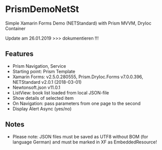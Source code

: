 # PrismDemoNetSt

Simple Xamarin Forms Demo (NETStandard) with Prism MVVM, DryIoc Container

Update am 26.01.2019 >>> dokumentieren !!!

## Features
* Prism Navigation, Service
* Starting point: Prism Template
* Xamarin Forms: v2.5.0.280555, Prism.DryIoc.Forms v7.0.0.396, NETStandard v2.0.1  (2018-03-01)
* Newtonsoft.json v11.0.1
* ListView: book list loaded from local JSON-file
* Show details of selected item
* On Navigation: pass parameters from one page to the second
* Display Alert Async (yes/no)

## Notes
* Please note: JSON files must be saved as UTF8 without BOM (for language German) and must be marked in XF as EmbeddedResource!

